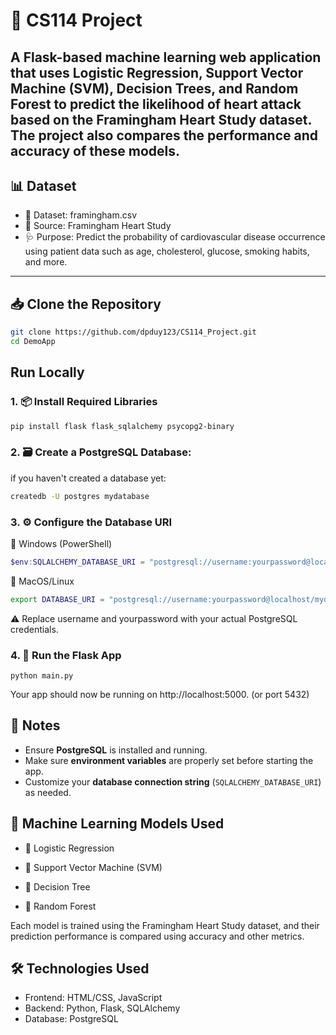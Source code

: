 # 🚀 CS114 Project

A Flask-based machine learning web application that uses Logistic Regression, Support Vector Machine (SVM), Decision Trees, and Random Forest to predict the likelihood of heart attack based on the **Framingham Heart Study dataset**. The project also compares the performance and accuracy of these models.
---
## 📊 Dataset
- 📁 Dataset: framingham.csv
- 📌 Source: Framingham Heart Study
- 🩺 Purpose: Predict the probability of cardiovascular disease occurrence using patient data such as age, cholesterol, glucose, smoking habits, and more.
---

## 📥 Clone the Repository

```bash
git clone https://github.com/dpduy123/CS114_Project.git
cd DemoApp
```

## Run Locally
### 1. 📦 Install Required Libraries
```bash
pip install flask flask_sqlalchemy psycopg2-binary
```

### 2. 🗃️ Create a PostgreSQL Database:
if you haven't created a database yet:
```bash
createdb -U postgres mydatabase
```

### 3. ⚙️ Configure the Database URI
🔹 Windows (PowerShell)
```powershell
$env:SQLALCHEMY_DATABASE_URI = "postgresql://username:yourpassword@localhost:5432/mydatabase"
```

🔹 MacOS/Linux
```bash
export DATABASE_URI = "postgresql://username:yourpassword@localhost/mydatabase"
```
⚠️ Replace username and yourpassword with your actual PostgreSQL credentials.


### 4. 🚀 Run the Flask App
```
python main.py
```
Your app should now be running on http://localhost:5000. (or port 5432)

## 📌 Notes

- Ensure **PostgreSQL** is installed and running.
- Make sure **environment variables** are properly set before starting the app.
- Customize your **database connection string** (`SQLALCHEMY_DATABASE_URI`) as needed.

## 🧠 Machine Learning Models Used

- 🔹 Logistic Regression

- 🔹 Support Vector Machine (SVM)

- 🔹 Decision Tree

- 🔹 Random Forest

Each model is trained using the Framingham Heart Study dataset, and their prediction performance is compared using accuracy and other metrics.
## 🛠️ Technologies Used
- Frontend: HTML/CSS, JavaScript
- Backend: Python, Flask, SQLAlchemy
- Database: PostgreSQL


